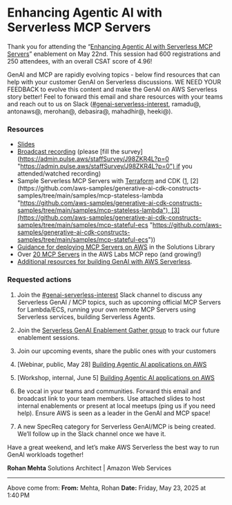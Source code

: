 # Enhancing Agentic AI with Serverless MCP Servers
Thank you for attending the “[Enhancing Agentic AI with Serverless MCP Servers](https://broadcast.amazon.com/videos/1548389 "https://broadcast.amazon.com/videos/1548389")” enablement on May 22nd. This session had 600 registrations and 250 attendees, with an overall CSAT score of 4.96! 

GenAI and MCP are rapidly evolving topics - below find resources that can help with your customer GenAI on Serverless discussions. WE NEED YOUR FEEDBACK to evolve this content and make the GenAI on AWS Serverless story better! Feel to forward this email and share resources with your teams and reach out to us on Slack ([#genai-serverless-interest](https://amazon.enterprise.slack.com/archives/C08TVH0QCNQ "https://amazon.enterprise.slack.com/archives/C08TVH0QCNQ"), ramadu@, antonaws@, merohan@, debasira@, mahadhir@, heeki@).

### Resources

-   [Slides](https://amazon.awsapps.com/workdocs-amazon/index.html#/document/b684a5357037eaef86a7fea4fd45e3adf85c945a05d327fb09d1275e9bcdbce0 "https://amazon.awsapps.com/workdocs-amazon/index.html#/document/b684a5357037eaef86a7fea4fd45e3adf85c945a05d327fb09d1275e9bcdbce0")
-   [Broadcast recording](https://broadcast.amazon.com/videos/1548389 "https://broadcast.amazon.com/videos/1548389") (please [fill the survey](https://admin.pulse.aws/staffSurvey/J98ZKR4L?p=0 "https://admin.pulse.aws/staffSurvey/J98ZKR4L?p=0") if you attended/watched recording)
-   Sample Serverless MCP Servers with [Terraform](https://github.com/aws-samples/sample-serverless-mcp-servers "https://github.com/aws-samples/sample-serverless-mcp-servers") and CDK ([1](https://github.com/aws-samples/generative-ai-cdk-constructs-samples/tree/main/samples/mcp-stateless-ecs "https://github.com/aws-samples/generative-ai-cdk-constructs-samples/tree/main/samples/mcp-stateless-ecs"), [2](https://github.com/aws-samples/generative-ai-cdk-constructs-samples/tree/main/samples/mcp-stateless-lambda "https://github.com/aws-samples/generative-ai-cdk-constructs-samples/tree/main/samples/mcp-stateless-lambda"), [3](https://github.com/aws-samples/generative-ai-cdk-constructs-samples/tree/main/samples/mcp-stateful-ecs "https://github.com/aws-samples/generative-ai-cdk-constructs-samples/tree/main/samples/mcp-stateful-ecs"))
-   [Guidance for deploying MCP Servers on AWS](https://aws.amazon.com/solutions/guidance/deploying-model-context-protocol-servers-on-aws/ "https://aws.amazon.com/solutions/guidance/deploying-model-context-protocol-servers-on-aws/") in the Solutions Library
-   Over [20 MCP Servers](https://github.com/awslabs/mcp "https://github.com/awslabs/mcp") in the AWS Labs MCP repo (and growing!)
-   [Additional resources for building GenAI with AWS Serverless](https://serverlessland.com/explore/devdaynyc "https://serverlessland.com/explore/devdaynyc"). 

### Requested actions

1.  Join the [#genai-serverless-interest](https://amazon.enterprise.slack.com/archives/C08TVH0QCNQ "https://amazon.enterprise.slack.com/archives/C08TVH0QCNQ") Slack channel to discuss any Serverless GenAI / MCP topics, such as upcoming official MCP Servers for Lambda/ECS, running your own remote MCP Servers using Serverless services, building Serverless Agents. 

2.  Join the [Serverless GenAI Enablement Gather group](https://gather.a2z.com/group/30b34a9b-9827-4eb8-9e0e-85bb1a45a866 "https://gather.a2z.com/group/30b34a9b-9827-4eb8-9e0e-85bb1a45a866") to track our future enablement sessions. 

3.  Join our upcoming events, share the public ones with your customers

4.  \[Webinar, public, May 28] [Building Agentic AI applications on AWS](http://aws-experience.com/amer/smb/e/e7185/virtual-event-building-agentic-ai-applications-on-aws "http://aws-experience.com/amer/smb/e/e7185/virtual-event-building-agentic-ai-applications-on-aws")

5.  \[Workshop, internal, June 5] [Building Agentic AI applications on AWS](https://gather.a2z.com/event/bd2d4fe4-b472-496d-af60-1174f7fd9ead "https://gather.a2z.com/event/bd2d4fe4-b472-496d-af60-1174f7fd9ead")

6.  Be vocal in your teams and communities. Forward this email and broadcast link to your team members. Use attached slides to host internal enablements or present at local meetups (ping us if you need help). Ensure AWS is seen as a leader in the GenAI and MCP space!

7.  A new SpecReq category for Serverless GenAI/MCP is being created. We’ll follow up in the Slack channel once we have it. 

Have a great weekend, and let’s make AWS Serverless the best way to run GenAI workloads together!

**Rohan Mehta**
Solutions Architect | Amazon Web Services


---
Above come from:
**From:** Mehta, Rohan
**Date:** Friday, May 23, 2025 at 1:40 PM
